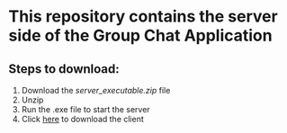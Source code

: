 <h1>This repository contains the server side of the Group Chat Application</h1>
<h2> Steps to download: </h2>
<ol>
	<li>Download the <i>server_executable.zip</i> file</li>
	<li>Unzip</li>
	<li>Run the .exe file to start the server</li>
	<li>Click <a href = "https://github.com/hsunami10/MultiThread-clientside-IM">here</a> to download the client</li>
</ol>